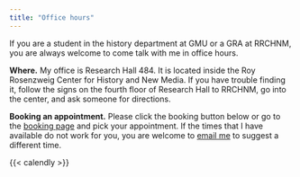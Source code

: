 ```yaml
---
title: "Office hours"
---
```


If you are a student in the history department at GMU or a GRA at RRCHNM, you are always welcome to come talk with me in office hours. 

**Where.** My office is Research Hall 484. It is located inside the Roy Rosenzweig Center for History and New Media. If you have trouble finding it, follow the signs on the fourth floor of Research Hall to RRCHNM, go into the center, and ask someone for directions.

**Booking an appointment.** Please click the booking button below or go to the [booking page](https://calendly.com/lincolnmullen/office-hours/) and pick your appointment. If the times that I have available do not work for you, you are welcome to [email me](mailto:lmullen@gmu.edu) to suggest a different time.

{{< calendly >}}
